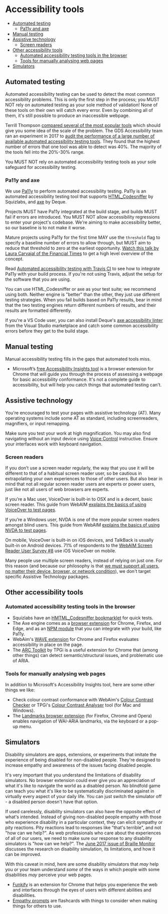 # Accessibility tools

- [Automated testing](#automated-testing)
  - [Pa11y and axe](#pa11y-and-axe)
- [Manual testing](#manual-testing)
- [Assistive technology](#assistive-technology)
  - [Screen readers](#screen-readers)
- [Other accessibility tools](#other-accessibility-tools)
  - [Automated accessibility testing tools in the browser](#automated-accessibility-testing-tools-in-the-browser)
  - [Tools for manually analysing web pages](#tools-for-manually-analysing-web-pages)
- [Simulators](#simulators)

## Automated testing

Automated accessibility testing can be used to detect the most common accessibility problems. This is only the first step in the process; you MUST NOT rely on automated testing as your sole method of validation! None of these tools on their own will catch every error. Even by combining all of them, it's still possible to produce an inaccessible webpage. 

Terrill Thompson [compared several of the most popular tools](http://terrillthompson.com/blog/730) which should give you some idea of the scale of the problem. The GDS Accessibility team ran an experiment in 2017 to [audit the performance of a large number of available automated accessibility testing tools](https://accessibility.blog.gov.uk/2017/02/24/what-we-found-when-we-tested-tools-on-the-worlds-least-accessible-webpage/). They found that the highest number of errors that one tool was able to detect was 40%. The majority of the tools fell into the 20%-30% range. 

You MUST NOT rely on automated accessibility testing tools as your sole safeguard for accessibility testing.


### Pa11y and axe

We use [Pa11y](http://pa11y.org/) to perform automated accessibility testing. Pa11y is an automated accessibility testing tool that supports [HTML_Codesniffer](https://squizlabs.github.io/HTML_CodeSniffer/) by Squizlabs, and [axe](https://www.deque.com/axe/) by Deque. 

Projects MUST have Pa11y integrated at the build stage, and builds MUST fail if errors are introduced. You MUST NOT allow accessibility regressions to enter your project's codebase. We're aiming to make accessibility better, so our baseline is to not make it worse. 

Mature projects using Pa11y for the first time MAY use the `threshold` flag to specify a baseline number of errors to allow through, but MUST aim to reduce that threshold to zero at the earliest opportunity. [Watch this talk by Laura Carvajal of the Financial Times](https://www.youtube.com/watch?v=H4FzW9oFObs) to get a high level overview of the concept. 

Read [Automated accessibility testing with Travis CI](http://cruft.io/posts/automated-accessibility-testing-node-travis-ci-pa11y/) to see how to integrate Pa11y with your build process. If you're not using Travis, adjust the setup for the software that you are using. 

You can use HTML_Codesniffer or axe as your test suite; we recommend using both. Neither engine is "better" than the other, they just use different testing strategies. When you fail builds based on Pa11y results, bear in mind that the two testing engines return different numbers of results, and their results are formatted differently. 

If you're a VS Code user, you can also install Deque's [axe accessibility linter](https://marketplace.visualstudio.com/items?itemName=deque-systems.vscode-axe-linter) from the Visual Studio marketplace and catch some common accessibility errors before they get to the build stage. 


## Manual testing

Manual accessibility testing fills in the gaps that automated tools miss. 

- Microsoft’s [free Accessibility Insights tool](https://accessibilityinsights.io/) is a browser extension for Chrome that will guide you through the process of assessing a webpage for basic accessibility conformance. It's not a complete guide to accessibility, but will help you catch things that automated testing can't. 


## Assistive technology

You're encouraged to test your pages with assistive technology (AT). Many operating systems include some AT as standard, including screenreaders, magnifiers, or input remapping. 

Make sure you test your work at high magnification. You may also find navigating without an input device using [Voice Control](https://support.apple.com/en-au/HT210539) instructive. Ensure your interfaces work with keyboard navigation. 

### Screen readers

If you don’t use a screen reader regularly, the way that you use it will be different to that of a habitual screen reader user, so be cautious in extrapolating your own experiences to those of other users. But also bear in mind that not all regular screen reader users are experts or power users, just like not all users of web browsers are experts. 

If you’re a Mac user, VoiceOver is built-in to OSX and is a decent, basic screen reader. This guide from WebAIM [explains the basics of using VoiceOver to test pages](https://webaim.org/articles/voiceover/). 

If you’re a Windows user, NVDA is one of the more popular screen readers amongst blind users. This guide from WebAIM [explains the basics of using NVDA to test pages](https://webaim.org/articles/nvda/).

On mobile, VoiceOver is built-in on iOS devices, and TalkBack is usually built-in on Android devices. 71% of respondents to the [WebAIM Screen Reader User Survey #8](https://webaim.org/projects/screenreadersurvey8/#mobilescreenreaders) use iOS VoiceOver on mobile. 

Many people use multiple screen readers, instead of relying on just one. For this reason (and because our philosophy is that [we must support all users, no matter their device, browser, or network condition](../practices/graded-browser-support.md)), we don't target specific Assistive Technology packages.  

## Other accessibility tools

### Automated accessibility testing tools in the browser

- Squizlabs have an [HMTML_Codesniffer bookmarklet](https://squizlabs.github.io/HTML_CodeSniffer/) for quick tests. 
- The Axe engine comes as a [browser extension](https://www.deque.com/axe/browser-extensions/) for Chrome, Firefox, and Edge, and as an [NPM module](https://github.com/dequelabs/axe-core) that you can integrate with your build, like Pa11y. 
- WebAim's [WAVE extension](https://wave.webaim.org/extension/) for Chrome and Firefox evaluates accessibility in place on the page. 
- The [ARC Toolkit](https://www.tpgi.com/arc-platform/arc-toolkit/) by TPGi is a useful extension for Chrome that (among other things) can detect semantic/structural issues, and problematic use of ARIA. 

### Tools for manually analysing web pages

In addition to Microsoft's Accessibility Insights tool, here are some other things we like: 

- Check colour contrast conformance with WebAim's [Colour Contrast Checker](https://webaim.org/resources/contrastchecker/) or TPGi's [Colour Contrast Analyser](https://www.tpgi.com/color-contrast-checker/) tool (for Mac and Windows).
- The [Landmarks browser extension](http://matatk.agrip.org.uk/landmarks/) (for Firefox, Chrome and Opera) enables navigation of WAI-ARIA landmarks, via the keyboard or a pop-up menu.


## Simulators

Disability simulators are apps, extensions, or experiments that imitate the experience of being disabled for non-disabled people. They're designed to increase empathy and awareness of the issues facing disabled people. 

It's very important that you understand the limitations of disability simulators. No browser extension could ever give you an appreciation of what it's like to navigate the world as a disabled person. No blindfold game can teach you what it's like to be systematically discriminated against in virtually every aspect of your daily life. You can just switch the simulator off - a 
disabled person doesn't have that option. 

If used carelessly, disability simulators can also have the opposite effect of what's intended. Instead of giving non-disabled people empathy with those who experience disability in a particular context, they can elicit sympathy or pity reactions. Pity reactions lead to responses like "that's terrible", and not "how can we help?". As web professionals who care about the experiences of all of our users, we need to make sure our response to any disability simulators is "how can we help?". The [June 2017 issue of Braille Monitor](https://www.nfb.org/images/nfb/publications/bm/bm17/bm1706/bm170602.htm) discusses the research on disability simulation, its limitations, and how it can be improved. 

With this caveat in mind, here are some disability simulators that _may_ help you or your team understand _some_ of the ways in which people with some disabilities _may_ perceive your web pages. 

- [Funkify](http://www.funkify.org/) is an extension for Chrome that helps you experience the web and interfaces through the eyes of users with different abilities and disabilities.
- [Empathy prompts](https://empathyprompts.net/) are flashcards with things to consider when making things for others to use.
